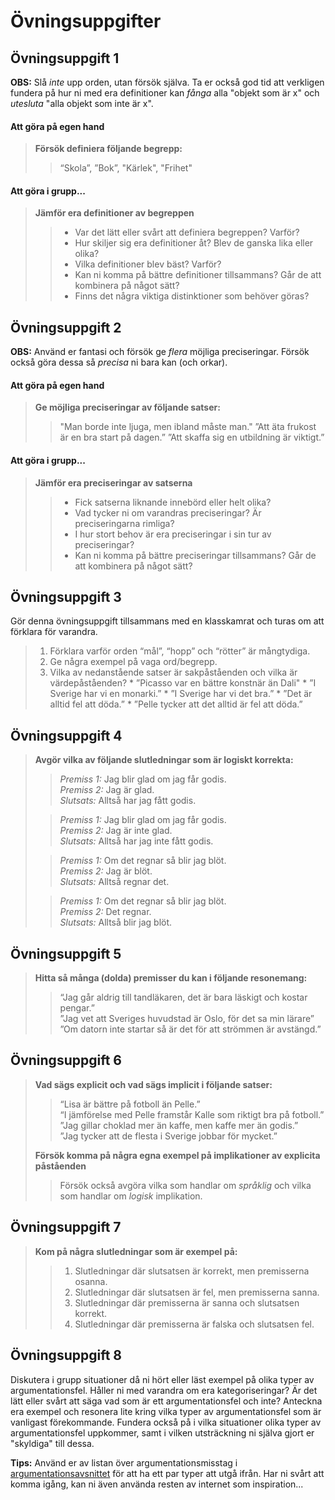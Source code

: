 # Övningsuppgifter

## Övningsuppgift 1

**OBS:** Slå _inte_ upp orden, utan försök själva. Ta er också god tid att verkligen fundera på hur ni med era definitioner kan _fånga_ alla "objekt som är x" och _utesluta_ "alla objekt som inte är x". 

#### Att göra på egen hand


> **Försök definiera följande begrepp:**  
> > “Skola”, ”Bok”, "Kärlek", "Frihet" <!--Ha med , ”Rättvisa” här? -->


#### Att göra i grupp...

> **Jämför era definitioner av begreppen**
> > - Var det lätt eller svårt att definiera begreppen? Varför? 
> > - Hur skiljer sig era definitioner åt? Blev de ganska lika eller olika?   
> > - Vilka definitioner blev bäst? Varför?   
> > - Kan ni komma på bättre definitioner tillsammans? Går de att kombinera på något sätt? 
> > - Finns det några viktiga distinktioner som behöver göras?   

## Övningsuppgift 2

**OBS:** Använd er fantasi och försök ge _flera_ möjliga preciseringar. Försök också göra dessa så _precisa_ ni bara kan (och orkar).

#### Att göra på egen hand

> **Ge möjliga preciseringar av följande satser:**   
> > "Man borde inte ljuga, men ibland måste man."
> > ”Att äta frukost är en bra start på dagen.”
> > ”Att skaffa sig en utbildning är viktigt.”  

#### Att göra i grupp...

> **Jämför era preciseringar av satserna** 
> > - Fick satserna liknande innebörd eller helt olika?   
> > - Vad tycker ni om varandras preciseringar? Är preciseringarna rimliga?    
> > - I hur stort behov är era preciseringar i sin tur av preciseringar?  
> > - Kan ni komma på bättre preciseringar tillsammans? Går de att kombinera på något sätt?  

## Övningsuppgift 3
Gör denna övningsuppgift tillsammans med en klasskamrat och turas om att förklara för varandra.

> 1. Förklara varför orden “mål”, “hopp” och “rötter” är mångtydiga.
> 2. Ge några exempel på vaga ord/begrepp.   
> 3. Vilka av nedanstående satser är sakpåståenden och vilka är värdepåståenden?
	* ”Picasso var en bättre konstnär än Dali"
	* ”I Sverige har vi en monarki.”
	* ”I Sverige har vi det bra.”
	* ”Det är alltid fel att döda.”
	* ”Pelle tycker att det alltid är fel att döda.”

## Övningsuppgift 4

> **Avgör vilka av följande slutledningar som är logiskt korrekta:** 
>
> >*Premiss 1:* Jag blir glad om jag får godis.   
> > *Premiss 2:* Jag är glad.   
> > *Slutsats:* Alltså har jag fått godis.
>
> > *Premiss 1:* Jag blir glad om jag får godis.   
> > *Premiss 2:* Jag är inte glad.   
> > *Slutsats:* Alltså har jag inte fått godis.
>
> > *Premiss 1:* Om det regnar så blir jag blöt.   
> > *Premiss 2:* Jag är blöt.   
> > *Slutsats:* Alltså regnar det.
>
> > *Premiss 1:* Om det regnar så blir jag blöt.   
> > *Premiss 2:* Det regnar.   
> > *Slutsats:* Alltså blir jag blöt.

## Övningsuppgift 5
> **Hitta så många (dolda) premisser du kan i följande resonemang:**
> > “Jag går aldrig till tandläkaren, det är bara läskigt och kostar pengar.”   
> > ”Jag vet att Sveriges huvudstad är Oslo, för det sa min lärare”  
> > ”Om datorn inte startar så är det för att strömmen är avstängd.”

## Övningsuppgift 6
> **Vad sägs explicit och vad sägs implicit i följande satser:**
> > “Lisa är bättre på fotboll än Pelle.”   
> > “I jämförelse med Pelle framstår Kalle som riktigt bra på fotboll.”  
> > ”Jag gillar choklad mer än kaffe, men kaffe mer än godis.”  
> > ”Jag tycker att de flesta i Sverige jobbar för mycket.”  
>
> **Försök komma på några egna exempel på implikationer av explicita påståenden**
> > Försök också avgöra vilka som handlar om *språklig* och vilka som handlar om *logisk* implikation.

## Övningsuppgift 7
> **Kom på några slutledningar som är exempel på:**
> > 1. Slutledningar där slutsatsen är korrekt, men premisserna osanna.
> > 2. Slutledningar där slutsatsen är fel, men premisserna sanna.
> > 3. Slutledningar där premisserna är sanna och slutsatsen korrekt.
> > 4. Slutledningar där premisserna är falska och slutsatsen fel.

## Övningsuppgift 8

Diskutera i grupp situationer då ni hört eller läst exempel på olika typer av argumentationsfel. Håller ni med varandra om era kategoriseringar? Är det lätt eller svårt att säga vad som är ett argumentationsfel och inte? Anteckna era exempel och resonera lite kring vilka typer av argumentationsfel som är vanligast förekommande. Fundera också på i vilka situationer olika typer av argumentationsfel uppkommer, samt i vilken utsträckning ni själva gjort er "skyldiga" till dessa.

**Tips:** Använd er av listan över argumentationsmisstag i [argumentationsavsnittet](2_4_argumentation.md) för att ha ett par typer att utgå ifrån. Har ni svårt att komma igång, kan ni även använda resten av internet som inspiration...